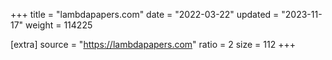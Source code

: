 +++
title = "lambdapapers.com"
date = "2022-03-22"
updated = "2023-11-17"
weight = 114225

[extra]
source = "https://lambdapapers.com"
ratio = 2
size = 112
+++
